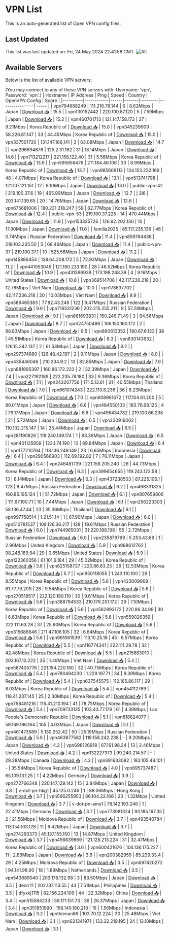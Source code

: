 # VPN List

This is an auto-generated list of Open VPN config files.

## Last Updated

This list was last updated on: Fri, 24 May 2024 22:41:56 GMT.
![Alt](https://repobeats.axiom.co/api/embed/186b98318ef1479477931607c1ad7d823f12451f.svg "Repobeats analytics image")

## Available Servers

Below is the list of available VPN servers:

(You may connect to any of these VPN servers with: Username: 'vpn', Password: 'vpn'.)
| Hostname | IP Address | Ping | Speed | Country | OpenVPN Config | Score |
|----------|------------|------|-------|---------|----------------| ----- |
| vpn794688249 | 111.216.78.144 | 6 | 8.62Mbps | Japan | [Download 📥](./configs/server_0_JP.ovpn) | 15.5 |
| vpn130152442 | 220.100.87.120 | 5 | 7.59Mbps | Japan | [Download 📥](./configs/server_1_JP.ovpn) | 15.2 |
| vpn460701713 | 121.147.158.173 | 27 | 9.21Mbps | Korea Republic of | [Download 📥](./configs/server_2_KR.ovpn) | 15.0 |
| vpn345239909 | 58.226.81.147 | 33 | 44.45Mbps | Korea Republic of | [Download 📥](./configs/server_3_KR.ovpn) | 15.0 |
| vpn337501720 | 131.147.166.141 | 3 | 63.08Mbps | Japan | [Download 📥](./configs/server_4_JP.ovpn) | 14.7 |
| vpn296694876 | 125.2.31.162 | 31 | 18.14Mbps | Japan | [Download 📥](./configs/server_5_JP.ovpn) | 14.6 |
| vpn713212217 | 221.158.122.40 | 31 | 5.56Mbps | Korea Republic of | [Download 📥](./configs/server_6_KR.ovpn) | 13.9 |
| vpn595656476 | 211.184.46.106 | 33 | 8.99Mbps | Korea Republic of | [Download 📥](./configs/server_7_KR.ovpn) | 13.7 |
| vpn985609113 | 124.153.232.169 | 48 | 4.07Mbps | Korea Republic of | [Download 📥](./configs/server_8_KR.ovpn) | 13.1 |
| vpn513741798 | 121.107.121.151 | 12 | 8.10Mbps | Japan | [Download 📥](./configs/server_9_JP.ovpn) | 13.0 |
| public-vpn-42 | 219.100.37.6 | 19 | 465.99Mbps | Japan | [Download 📥](./configs/server_10_JP.ovpn) | 12.7 |
| 2i6 | 203.141.139.65 | 20 | 14.76Mbps | Japan | [Download 📥](./configs/server_11_JP.ovpn) | 12.6 |
| vpn675681006 | 180.231.218.247 | 59 | 62.77Mbps | Korea Republic of | [Download 📥](./configs/server_12_KR.ovpn) | 12.4 |
| public-vpn-53 | 219.100.37.225 | 14 | 470.44Mbps | Japan | [Download 📥](./configs/server_13_JP.ovpn) | 11.9 |
| vpn153325726 | 126.92.202.130 | 10 | 17.90Mbps | Japan | [Download 📥](./configs/server_14_JP.ovpn) | 11.6 |
| familia2025 | 85.117.235.136 | 46 | 0.74Mbps | Russian Federation | [Download 📥](./configs/server_15_RU.ovpn) | 11.4 |
| vpn859764438 | 219.103.235.50 | 5 | 68.46Mbps | Japan | [Download 📥](./configs/server_16_JP.ovpn) | 11.4 |
| public-vpn-37 | 219.100.37.1 | 10 | 525.56Mbps | Japan | [Download 📥](./configs/server_17_JP.ovpn) | 11.2 |
| vpn145886454 | 138.64.208.172 | 5 | 72.93Mbps | Japan | [Download 📥](./configs/server_18_JP.ovpn) | 11.2 |
| vpn441053045 | 121.190.233.190 | 28 | 46.52Mbps | Korea Republic of | [Download 📥](./configs/server_19_KR.ovpn) | 10.9 |
| vpn431396938 | 173.198.248.39 | 4 | 9.16Mbps | United States | [Download 📥](./configs/server_20_US.ovpn) | 10.8 |
| vpn369514708 | 42.117.236.218 | 20 | 12.76Mbps | Viet Nam | [Download 📥](./configs/server_21_VN.ovpn) | 10.0 |
| vpn178637702 | 42.117.236.218 | 20 | 10.03Mbps | Viet Nam | [Download 📥](./configs/server_22_VN.ovpn) | 9.9 |
| vpn586465383 | 77.82.43.246 | 122 | 9.47Mbps | Russian Federation | [Download 📥](./configs/server_23_RU.ovpn) | 9.6 |
| vpn716531236 | 202.215.255.211 | 9 | 57.28Mbps | Japan | [Download 📥](./configs/server_24_JP.ovpn) | 9.1 |
| vpn861693831 | 150.246.71.49 | 3 | 64.56Mbps | Japan | [Download 📥](./configs/server_25_JP.ovpn) | 8.7 |
| vpn124750489 | 106.150.160.172 | 2 | 88.83Mbps | Japan | [Download 📥](./configs/server_26_JP.ovpn) | 8.5 |
| vpn890613352 | 180.67.6.123 | 38 | 45.51Mbps | Korea Republic of | [Download 📥](./configs/server_27_KR.ovpn) | 8.3 |
| vpn830143932 | 126.15.242.137 | 2 | 61.53Mbps | Japan | [Download 📥](./configs/server_28_JP.ovpn) | 8.2 |
| vpn297374880 | 126.48.42.197 | 2 | 9.11Mbps | Japan | [Download 📥](./configs/server_29_JP.ovpn) | 8.0 |
| vpn435446046 | 210.234.9.2 | 13 | 82.85Mbps | Japan | [Download 📥](./configs/server_30_JP.ovpn) | 7.9 |
| vpn881695397 | 160.86.172.223 | 2 | 32.39Mbps | Japan | [Download 📥](./configs/server_31_JP.ovpn) | 7.4 |
| vpn227192189 | 222.235.78.180 | 33 | 9.36Mbps | Korea Republic of | [Download 📥](./configs/server_32_KR.ovpn) | 7.1 |
| vpn243207756 | 171.5.13.61 | 31 | 40.55Mbps | Thailand | [Download 📥](./configs/server_33_TH.ovpn) | 7.0 |
| vpn661074243 | 222.113.8.236 | 36 | 8.23Mbps | Korea Republic of | [Download 📥](./configs/server_34_KR.ovpn) | 7.0 |
| vpn608961672 | 117.104.61.200 | 5 | 80.01Mbps | Japan | [Download 📥](./configs/server_35_JP.ovpn) | 6.6 |
| vpn484550103 | 183.76.68.125 | 4 | 79.17Mbps | Japan | [Download 📥](./configs/server_36_JP.ovpn) | 6.6 |
| vpn496434782 | 219.100.66.238 | 21 | 5.72Mbps | Japan | [Download 📥](./configs/server_37_JP.ovpn) | 6.5 |
| vpn230919002 | 110.132.215.147 | 14 | 25.44Mbps | Japan | [Download 📥](./configs/server_38_JP.ovpn) | 6.5 |
| vpn281190826 | 118.240.149.174 | 1 | 93.36Mbps | Japan | [Download 📥](./configs/server_39_JP.ovpn) | 6.5 |
| vpn401135959 | 123.1.74.190 | 10 | 89.84Mbps | Japan | [Download 📥](./configs/server_40_JP.ovpn) | 6.4 |
| vpn177210764 | 118.136.249.149 | 23 | 6.65Mbps | Indonesia | [Download 📥](./configs/server_41_ID.ovpn) | 6.4 |
| vpn290566903 | 112.69.192.82 | 7 | 76.11Mbps | Japan | [Download 📥](./configs/server_42_JP.ovpn) | 6.4 |
| vpn246481739 | 221.158.205.240 | 26 | 44.73Mbps | Korea Republic of | [Download 📥](./configs/server_43_KR.ovpn) | 6.3 |
| vpn399654655 | 119.243.122.58 | 13 | 8.14Mbps | Japan | [Download 📥](./configs/server_44_JP.ovpn) | 6.3 |
| vpn437238503 | 87.225.106.1 | 123 | 8.47Mbps | Russian Federation | [Download 📥](./configs/server_45_RU.ovpn) | 6.2 |
| vpn498331325 | 160.86.195.124 | 1 | 51.72Mbps | Japan | [Download 📥](./configs/server_46_JP.ovpn) | 6.1 |
| vpn807659806 | 111.67.190.71 | 10 | 7.44Mbps | Japan | [Download 📥](./configs/server_47_JP.ovpn) | 6.1 |
| vpn256223303 | 58.136.47.44 | 23 | 35.36Mbps | Thailand | [Download 📥](./configs/server_48_TH.ovpn) | 6.1 |
| vpn997758514 | 1.21.51.14 | 1 | 67.90Mbps | Japan | [Download 📥](./configs/server_49_JP.ovpn) | 6.0 |
| vpn510781537 | 109.126.36.217 | 128 | 19.61Mbps | Russian Federation | [Download 📥](./configs/server_50_RU.ovpn) | 6.0 |
| vpn744965031 | 31.220.188.196 | 55 | 2.72Mbps | Russian Federation | [Download 📥](./configs/server_51_RU.ovpn) | 6.0 |
| vpn235879769 | 5.253.43.69 | 1 | 2.96Mbps | United Kingdom | [Download 📥](./configs/server_52_GB.ovpn) | 5.9 |
| vpn998612762 | 98.248.169.94 | 29 | 0.65Mbps | United States | [Download 📥](./configs/server_53_US.ovpn) | 5.9 |
| vpn122360356 | 61.101.6.184 | 29 | 45.02Mbps | Korea Republic of | [Download 📥](./configs/server_54_KR.ovpn) | 5.8 |
| vpn825158727 | 220.86.83.25 | 29 | 12.53Mbps | Korea Republic of | [Download 📥](./configs/server_55_KR.ovpn) | 5.7 |
| vpn950118055 | 1.243.110.100 | 29 | 8.55Mbps | Korea Republic of | [Download 📥](./configs/server_56_KR.ovpn) | 5.6 |
| vpn423009069 | 61.77.79.209 | 28 | 9.54Mbps | Korea Republic of | [Download 📥](./configs/server_57_KR.ovpn) | 5.6 |
| vpn270518517 | 222.120.189.119 | 30 | 9.61Mbps | Korea Republic of | [Download 📥](./configs/server_58_KR.ovpn) | 5.6 |
| vpn388794533 | 210.179.251.172 | 29 | 7.10Mbps | Korea Republic of | [Download 📥](./configs/server_59_KR.ovpn) | 5.6 |
| vpn562893172 | 220.86.34.99 | 30 | 6.63Mbps | Korea Republic of | [Download 📥](./configs/server_60_KR.ovpn) | 5.6 |
| vpn559026359 | 222.111.63.28 | 37 | 25.90Mbps | Korea Republic of | [Download 📥](./configs/server_61_KR.ovpn) | 5.6 |
| vpn315686646 | 211.47.106.105 | 32 | 6.64Mbps | Korea Republic of | [Download 📥](./configs/server_62_KR.ovpn) | 5.6 |
| vpn961061539 | 113.10.25.18 | 45 | 6.57Mbps | Korea Republic of | [Download 📥](./configs/server_63_KR.ovpn) | 5.5 |
| vpn116774341 | 222.111.29.78 | 32 | 42.48Mbps | Korea Republic of | [Download 📥](./configs/server_64_KR.ovpn) | 5.5 |
| vpn215883010 | 203.167.10.222 | 35 | 1.49Mbps | Viet Nam | [Download 📥](./configs/server_65_VN.ovpn) | 5.4 |
| vpn587405776 | 221.154.220.180 | 32 | 40.75Mbps | Korea Republic of | [Download 📥](./configs/server_66_KR.ovpn) | 5.4 |
| vpn780494230 | 1.229.197.71 | 34 | 9.39Mbps | Korea Republic of | [Download 📥](./configs/server_67_KR.ovpn) | 5.4 |
| vpn637545575 | 112.165.86.117 | 29 | 8.03Mbps | Korea Republic of | [Download 📥](./configs/server_68_KR.ovpn) | 5.4 |
| vpn454112769 | 118.41.207.145 | 25 | 2.30Mbps | Korea Republic of | [Download 📥](./configs/server_69_KR.ovpn) | 5.4 |
| vpn798481216 | 116.41.210.194 | 41 | 78.75Mbps | Korea Republic of | [Download 📥](./configs/server_70_KR.ovpn) | 5.4 |
| vpn709733135 | 103.43.77.178 | 61 | 4.39Mbps | Lao People's Democratic Republic | [Download 📥](./configs/server_71_LA.ovpn) | 5.1 |
| vpn818624077 | 59.169.196.164 | 105 | 4.03Mbps | Japan | [Download 📥](./configs/server_72_JP.ovpn) | 5.1 |
| vpn461473589 | 5.130.252.42 | 50 | 25.19Mbps | Russian Federation | [Download 📥](./configs/server_73_RU.ovpn) | 5.0 |
| vpn463877582 | 118.158.242.238 | - | 9.20Mbps | Japan | [Download 📥](./configs/server_74_JP.ovpn) | 4.2 |
| vpn698126918 | 67.161.98.24 | 13 | 2.46Mbps | United States | [Download 📥](./configs/server_75_US.ovpn) | 4.2 |
| vpn132227373 | 99.240.214.57 | - | 29.28Mbps | Canada | [Download 📥](./configs/server_76_CA.ovpn) | 4.2 |
| vpn691633082 | 183.105.48.101 | - | 35.54Mbps | Korea Republic of | [Download 📥](./configs/server_77_KR.ovpn) | 4.0 |
| vpn695737487 | 65.109.137.25 | 1 | 4.22Mbps | Germany | [Download 📥](./configs/server_78_DE.ovpn) | 3.9 |
| vpn272766348 | 220.147.129.142 | 15 | 3.84Mbps | Japan | [Download 📥](./configs/server_79_JP.ovpn) | 3.8 |
| v-dot-pn-hkg1 | 45.125.0.246 | 1 | 88.06Mbps | Hong Kong | [Download 📥](./configs/server_80_HK.ovpn) | 3.7 |
| vpn566255953 | 86.104.22.166 | 23 | 1.32Mbps | United Kingdom | [Download 📥](./configs/server_81_GB.ovpn) | 3.7 |
| v-dot-pn-ams1 | 78.142.193.246 | 1 | 22.41Mbps | Germany | [Download 📥](./configs/server_82_DE.ovpn) | 3.7 |
| vpn773081324 | 93.185.167.35 | 2 | 21.56Mbps | Moldova Republic of | [Download 📥](./configs/server_83_MD.ovpn) | 3.7 |
| vpn493540784 | 113.154.103.128 | 11 | 6.42Mbps | Japan | [Download 📥](./configs/server_84_JP.ovpn) | 3.7 |
| vpn274293373 | 45.137.155.150 | 13 | 14.87Mbps | United Kingdom | [Download 📥](./configs/server_85_GB.ovpn) | 3.7 |
| vpn456839869 | 121.128.213.224 | 31 | 32.47Mbps | Korea Republic of | [Download 📥](./configs/server_86_KR.ovpn) | 3.6 |
| vpn600421676 | 106.136.175.227 | 11 | 2.89Mbps | Japan | [Download 📥](./configs/server_87_JP.ovpn) | 3.6 |
| vpn200382959 | 85.239.33.4 | 29 | 4.25Mbps | Moldova Republic of | [Download 📥](./configs/server_88_MD.ovpn) | 3.5 |
| vpn697420272 | 94.141.98.90 | 18 | 1.89Mbps | Netherlands | [Download 📥](./configs/server_89_NL.ovpn) | 3.5 |
| vpn543689040 | 203.178.132.98 | 3 | 83.50Mbps | Japan | [Download 📥](./configs/server_90_JP.ovpn) | 3.5 |
| denrr11 | 202.137.113.55 | 43 | 7.51Mbps | Philippines | [Download 📥](./configs/server_91_PH.ovpn) | 3.5 |
| dfyxkj1115 | 82.156.224.109 | 44 | 22.32Mbps | China | [Download 📥](./configs/server_92_CN.ovpn) | 3.4 |
| vpn515584233 | 59.171.151.73 | 36 | 26.37Mbps | Japan | [Download 📥](./configs/server_93_JP.ovpn) | 3.4 |
| vpn351851990 | 158.140.180.218 | 16 | 1.56Mbps | Indonesia | [Download 📥](./configs/server_94_ID.ovpn) | 3.2 |
| vpnthienan86 | 103.70.12.224 | 30 | 25.48Mbps | Viet Nam | [Download 📥](./configs/server_95_VN.ovpn) | 3.1 |
| vpn621341971 | 133.32.219.195 | 24 | 13.10Mbps | Japan | [Download 📥](./configs/server_96_JP.ovpn) | 3.1 |
